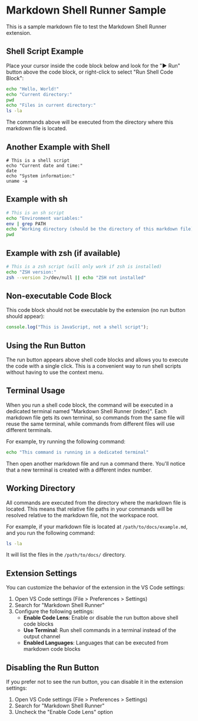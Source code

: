 # Markdown Shell Runner Sample

This is a sample markdown file to test the Markdown Shell Runner extension.

## Shell Script Example

Place your cursor inside the code block below and look for the "▶ Run" button above the code block, or right-click to select "Run Shell Code Block":

```bash
echo "Hello, World!"
echo "Current directory:"
pwd
echo "Files in current directory:"
ls -la
```

The commands above will be executed from the directory where this markdown file is located.

## Another Example with Shell

```shell
# This is a shell script
echo "Current date and time:"
date
echo "System information:"
uname -a
```

## Example with sh

```sh
# This is an sh script
echo "Environment variables:"
env | grep PATH
echo "Working directory (should be the directory of this markdown file):"
pwd
```

## Example with zsh (if available)

```zsh
# This is a zsh script (will only work if zsh is installed)
echo "ZSH version:"
zsh --version 2>/dev/null || echo "ZSH not installed"
```

## Non-executable Code Block

This code block should not be executable by the extension (no run button should appear):

```javascript
console.log("This is JavaScript, not a shell script");
```

## Using the Run Button

The run button appears above shell code blocks and allows you to execute the code with a single click. This is a convenient way to run shell scripts without having to use the context menu.

## Terminal Usage

When you run a shell code block, the command will be executed in a dedicated terminal named "Markdown Shell Runner (index)". Each markdown file gets its own terminal, so commands from the same file will reuse the same terminal, while commands from different files will use different terminals.

For example, try running the following command:

```bash
echo "This command is running in a dedicated terminal"
```

Then open another markdown file and run a command there. You'll notice that a new terminal is created with a different index number.

## Working Directory

All commands are executed from the directory where the markdown file is located. This means that relative file paths in your commands will be resolved relative to the markdown file, not the workspace root.

For example, if your markdown file is located at `/path/to/docs/example.md`, and you run the following command:

```bash
ls -la
```

It will list the files in the `/path/to/docs/` directory.

## Extension Settings

You can customize the behavior of the extension in the VS Code settings:

1. Open VS Code settings (File > Preferences > Settings)
2. Search for "Markdown Shell Runner"
3. Configure the following settings:
   - **Enable Code Lens**: Enable or disable the run button above shell code blocks
   - **Use Terminal**: Run shell commands in a terminal instead of the output channel
   - **Enabled Languages**: Languages that can be executed from markdown code blocks

## Disabling the Run Button

If you prefer not to see the run button, you can disable it in the extension settings:

1. Open VS Code settings (File > Preferences > Settings)
2. Search for "Markdown Shell Runner"
3. Uncheck the "Enable Code Lens" option
